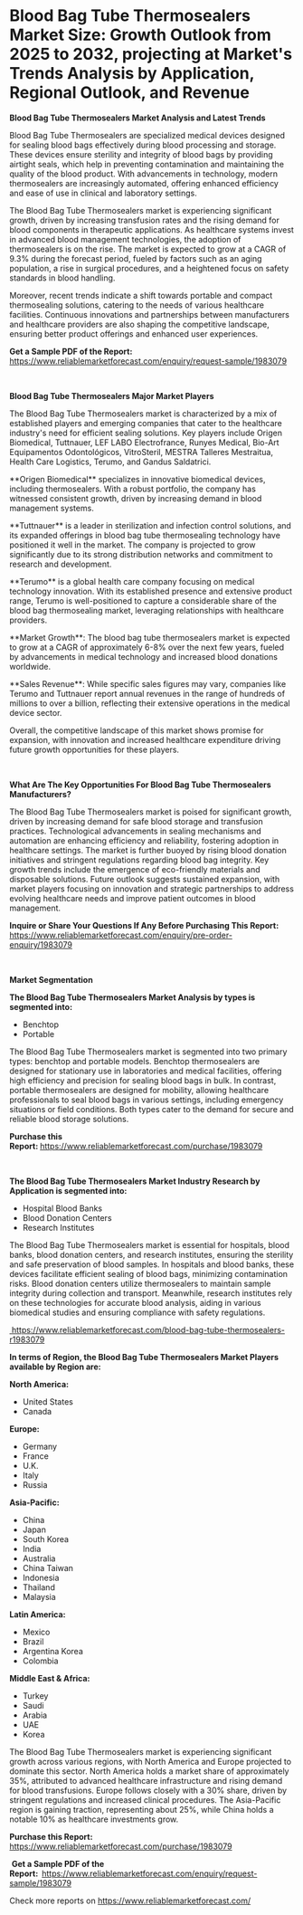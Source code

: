 <p><h1>Blood Bag Tube Thermosealers Market Size: Growth Outlook from 2025 to 2032, projecting at Market's Trends Analysis by Application, Regional Outlook, and Revenue</h1></p><p><strong>Blood Bag Tube Thermosealers Market Analysis and Latest Trends</strong></p>
<p><p>Blood Bag Tube Thermosealers are specialized medical devices designed for sealing blood bags effectively during blood processing and storage. These devices ensure sterility and integrity of blood bags by providing airtight seals, which help in preventing contamination and maintaining the quality of the blood product. With advancements in technology, modern thermosealers are increasingly automated, offering enhanced efficiency and ease of use in clinical and laboratory settings.</p><p>The Blood Bag Tube Thermosealers market is experiencing significant growth, driven by increasing transfusion rates and the rising demand for blood components in therapeutic applications. As healthcare systems invest in advanced blood management technologies, the adoption of thermosealers is on the rise. The market is expected to grow at a CAGR of 9.3% during the forecast period, fueled by factors such as an aging population, a rise in surgical procedures, and a heightened focus on safety standards in blood handling.</p><p>Moreover, recent trends indicate a shift towards portable and compact thermosealing solutions, catering to the needs of various healthcare facilities. Continuous innovations and partnerships between manufacturers and healthcare providers are also shaping the competitive landscape, ensuring better product offerings and enhanced user experiences.</p></p>
<p><strong>Get a Sample PDF of the Report:&nbsp;</strong> <a href="https://www.reliablemarketforecast.com/enquiry/request-sample/1983079?utm_campaign=2449&utm_medium=2&utm_source=Github&utm_content=ia&utm_term=05032025&utm_id=blood-bag-tube-thermosealers">https://www.reliablemarketforecast.com/enquiry/request-sample/1983079</a></p>
<p>&nbsp;</p>
<p><strong>Blood Bag Tube Thermosealers Major Market Players</strong></p>
<p><p>The Blood Bag Tube Thermosealers market is characterized by a mix of established players and emerging companies that cater to the healthcare industry's need for efficient sealing solutions. Key players include Origen Biomedical, Tuttnauer, LEF LABO Electrofrance, Runyes Medical, Bio-Art Equipamentos Odontológicos, VitroSteril, MESTRA Talleres Mestraitua, Health Care Logistics, Terumo, and Gandus Saldatrici.</p><p>**Origen Biomedical** specializes in innovative biomedical devices, including thermosealers. With a robust portfolio, the company has witnessed consistent growth, driven by increasing demand in blood management systems.</p><p>**Tuttnauer** is a leader in sterilization and infection control solutions, and its expanded offerings in blood bag tube thermosealing technology have positioned it well in the market. The company is projected to grow significantly due to its strong distribution networks and commitment to research and development.</p><p>**Terumo** is a global health care company focusing on medical technology innovation. With its established presence and extensive product range, Terumo is well-positioned to capture a considerable share of the blood bag thermosealing market, leveraging relationships with healthcare providers.</p><p>**Market Growth**: The blood bag tube thermosealers market is expected to grow at a CAGR of approximately 6-8% over the next few years, fueled by advancements in medical technology and increased blood donations worldwide.</p><p>**Sales Revenue**: While specific sales figures may vary, companies like Terumo and Tuttnauer report annual revenues in the range of hundreds of millions to over a billion, reflecting their extensive operations in the medical device sector.</p><p>Overall, the competitive landscape of this market shows promise for expansion, with innovation and increased healthcare expenditure driving future growth opportunities for these players.</p></p>
<p>&nbsp;</p>
<p><strong>What Are The Key Opportunities For Blood Bag Tube Thermosealers Manufacturers?</strong></p>
<p><p>The Blood Bag Tube Thermosealers market is poised for significant growth, driven by increasing demand for safe blood storage and transfusion practices. Technological advancements in sealing mechanisms and automation are enhancing efficiency and reliability, fostering adoption in healthcare settings. The market is further buoyed by rising blood donation initiatives and stringent regulations regarding blood bag integrity. Key growth trends include the emergence of eco-friendly materials and disposable solutions. Future outlook suggests sustained expansion, with market players focusing on innovation and strategic partnerships to address evolving healthcare needs and improve patient outcomes in blood management.</p></p>
<p><strong>Inquire or Share Your Questions If Any Before Purchasing This Report:</strong> <a href="https://www.reliablemarketforecast.com/enquiry/pre-order-enquiry/1983079?utm_campaign=2449&utm_medium=2&utm_source=Github&utm_content=ia&utm_term=05032025&utm_id=blood-bag-tube-thermosealers">https://www.reliablemarketforecast.com/enquiry/pre-order-enquiry/1983079</a></p>
<p>&nbsp;</p>
<p><strong>Market Segmentation</strong></p>
<p><strong>The Blood Bag Tube Thermosealers Market Analysis by types is segmented into:</strong></p>
<p><ul><li>Benchtop</li><li>Portable</li></ul></p>
<p><p>The Blood Bag Tube Thermosealers market is segmented into two primary types: benchtop and portable models. Benchtop thermosealers are designed for stationary use in laboratories and medical facilities, offering high efficiency and precision for sealing blood bags in bulk. In contrast, portable thermosealers are designed for mobility, allowing healthcare professionals to seal blood bags in various settings, including emergency situations or field conditions. Both types cater to the demand for secure and reliable blood storage solutions.</p></p>
<p><strong>Purchase this Report:&nbsp;</strong><a href="https://www.reliablemarketforecast.com/purchase/1983079?utm_campaign=2449&utm_medium=2&utm_source=Github&utm_content=ia&utm_term=05032025&utm_id=blood-bag-tube-thermosealers">https://www.reliablemarketforecast.com/purchase/1983079</a></p>
<p>&nbsp;</p>
<p><strong>The Blood Bag Tube Thermosealers Market Industry Research by Application is segmented into:</strong></p>
<p><ul><li>Hospital Blood Banks</li><li>Blood Donation Centers</li><li>Research Institutes</li></ul></p>
<p><p>The Blood Bag Tube Thermosealers market is essential for hospitals, blood banks, blood donation centers, and research institutes, ensuring the sterility and safe preservation of blood samples. In hospitals and blood banks, these devices facilitate efficient sealing of blood bags, minimizing contamination risks. Blood donation centers utilize thermosealers to maintain sample integrity during collection and transport. Meanwhile, research institutes rely on these technologies for accurate blood analysis, aiding in various biomedical studies and ensuring compliance with safety regulations.</p></p>
<p><a href="https://www.reliablemarketforecast.com/blood-bag-tube-thermosealers-r1983079?utm_campaign=2449&utm_medium=2&utm_source=Github&utm_content=ia&utm_term=05032025&utm_id=blood-bag-tube-thermosealers">&nbsp;https://www.reliablemarketforecast.com/blood-bag-tube-thermosealers-r1983079</a></p>
<p><strong>In terms of Region, the Blood Bag Tube Thermosealers Market Players available by Region are:</strong></p>
<p>
    <p> <strong> North America: </strong>
        <ul>
            <li>United States</li>
            <li>Canada</li>
        </ul>
        </p> 
    <p> <strong> Europe: </strong>
        <ul>
            <li>Germany</li>
            <li>France</li>
            <li>U.K.</li>
            <li>Italy</li>
            <li>Russia</li>
        </ul>
        </p> 
    <p> <strong> Asia-Pacific: </strong>
        <ul>
            <li>China</li>
            <li>Japan</li>
            <li>South Korea</li>
            <li>India</li>
            <li>Australia</li>
            <li>China Taiwan</li>
            <li>Indonesia</li>
            <li>Thailand</li>
            <li>Malaysia</li>
        </ul>
        </p> 
    <p> <strong> Latin America: </strong>
        <ul>
            <li>Mexico</li>
            <li>Brazil</li>
            <li>Argentina Korea</li>
            <li>Colombia</li>
        </ul>
        </p> 
    <p> <strong> Middle East & Africa: </strong>
        <ul>
            <li>Turkey</li>
            <li>Saudi</li>
            <li>Arabia</li>
            <li>UAE</li>
            <li>Korea</li>
        </ul>
    </p>
    </p>
<p><p>The Blood Bag Tube Thermosealers market is experiencing significant growth across various regions, with North America and Europe projected to dominate this sector. North America holds a market share of approximately 35%, attributed to advanced healthcare infrastructure and rising demand for blood transfusions. Europe follows closely with a 30% share, driven by stringent regulations and increased clinical procedures. The Asia-Pacific region is gaining traction, representing about 25%, while China holds a notable 10% as healthcare investments grow.</p></p>
<p><strong>Purchase this Report: </strong><a href="https://www.reliablemarketforecast.com/purchase/1983079?utm_campaign=2449&utm_medium=2&utm_source=Github&utm_content=ia&utm_term=05032025&utm_id=blood-bag-tube-thermosealers">https://www.reliablemarketforecast.com/purchase/1983079</a></p>
<p>&nbsp;<strong>Get a Sample PDF of the Report:&nbsp;&nbsp;</strong><a href="https://www.reliablemarketforecast.com/enquiry/request-sample/1983079?utm_campaign=2449&utm_medium=2&utm_source=Github&utm_content=ia&utm_term=05032025&utm_id=blood-bag-tube-thermosealers">https://www.reliablemarketforecast.com/enquiry/request-sample/1983079</a></p>
<p><strong></strong></p>
<p>Check more reports on <a href="https://www.reliablemarketforecast.com/?utm_campaign=2449&utm_medium=2&utm_source=Github&utm_content=ia&utm_term=05032025&utm_id=blood-bag-tube-thermosealers">https://www.reliablemarketforecast.com/</a></p>